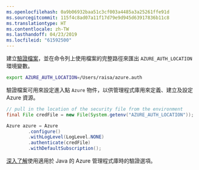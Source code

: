 ```yaml
---
ms.openlocfilehash: 0a9b06932baa51c3cf003a4485a3a25261ffe91d
ms.sourcegitcommit: 115f4c8ad07a11f17d79e9d945d63917836b11c8
ms.translationtype: HT
ms.contentlocale: zh-TW
ms.lasthandoff: 04/23/2019
ms.locfileid: "61592500"
---
```

建立[驗證檔案](../java-sdk-azure-authenticate.md#mgmt-file)，並在命令列上使用檔案的完整路徑來匯出 `AZURE_AUTH_LOCATION` 環境變數。

```bash
export AZURE_AUTH_LOCATION=/Users/raisa/azure.auth
```

驗證檔案可用來設定進入點 `Azure` 物件，以供管理程式庫用來定義、建立及設定 Azure 資源。

```java
// pull in the location of the security file from the environment 
final File credFile = new File(System.getenv("AZURE_AUTH_LOCATION"));

Azure azure = Azure
        .configure()
        .withLogLevel(LogLevel.NONE)
        .authenticate(credFile)
        .withDefaultSubscription();
```

[深入了解](../java-sdk-azure-authenticate.md#mgmt-auth)使用適用於 Java 的 Azure 管理程式庫時的驗證選項。